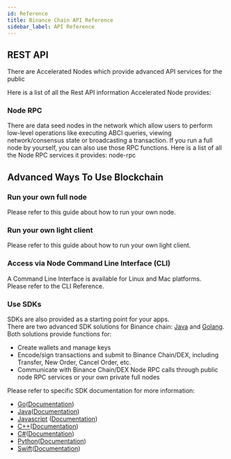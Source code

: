```yaml
---
id: Reference
title: Binance Chain API Reference
sidebar_label: API Reference
---
```


## REST API
There are Accelerated Nodes which provide advanced API services for the public

Here is a list of all the Rest API information Accelerated Node provides:

### Node RPC
There are data seed nodes in the network which allow users to perform low-level operations like executing ABCI queries, viewing network/consensus state or broadcasting a transaction.
If you run a full node by yourself, you can also use those RPC functions. Here is a list of all the Node RPC services it provides: node-rpc

## Advanced Ways To Use Blockchain
### Run your own full node

Please refer to this guide about how to run your own node.

### Run your own light client

Please refer to this guide about how to run your own light client.

### Access via Node Command Line Interface (CLI)

A Command Line Interface is available for Linux and Mac platforms.<br/>
Please refer to the CLI Reference.

### Use SDKs

SDKs are also provided as a starting point for your apps.<br/>
There are two advanced SDK solutions for Binance chain: [Java](<https://github.com/binance-chain/java-sdk>) and [Golang](<https://github.com/binance-chain/go-sdk>).<br/>
Both solutions provide functions for:<br/>

* Create wallets and manage keys
* Encode/sign transactions and submit to Binance Chain/DEX, including Transfer, New Order, Cancel Order, etc.
* Communicate with Binance Chain/DEX Node RPC calls through public node RPC services or your own private full nodes

Please refer to specific SDK documentation for more information:

- [Go](https://github.com/binance-chain/go-sdk)([Documentation](https://github.com/binance-chain/go-sdk/wiki))
- [Java](https://github.com/binance-chain/java-sdk)([Documentation](https://github.com/binance-chain/java-sdk/wiki))
- [Javascript](https://github.com/binance-chain/javascript-sdk) ([Documentation](https://github.com/binance-chain/javascript-sdk/wiki))
- [C++](https://github.com/binance-chain/cplusplus-sdk)([Documentation](https://github.com/binance-chain/cplusplus-sdk/wiki))
- [C#](https://github.com/binance-chain/csharp-sdk)([Documentation](https://github.com/binance-chain/csharp-sdk))
- [Python](https://github.com/binance-chain/python-sdk)([Documentation](https://python-binance-chain.readthedocs.io/en/latest/binance-chain.html#module-binance_chain))
- [Swift](https://github.com/binance-chain/swift-sdk)([Documentation](https://github.com/binance-chain/swift-sdk/blob/master/README.md))

